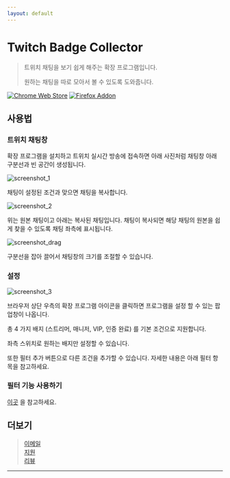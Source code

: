 ```yaml
---
layout: default
---
```


# Twitch Badge Collector

> 트위치 채팅을 보기 쉽게 해주는 확장 프로그램입니다.
> 
> 원하는 채팅을 따로 모아서 볼 수 있도록 도와줍니다.

[![Chrome Web Store](https://storage.googleapis.com/web-dev-uploads/image/WlD8wC6g8khYWPJUsQceQkhXSlv1/UV4C4ybeBTsZt43U4xis.png)](https://chrome.google.com/webstore/detail/twitch-badge-collector/gnkpenemgdhdckabddlbcjlhplmhlhoj)
[![Firefox Addon](https://ffp4g1ylyit3jdyti1hqcvtb-wpengine.netdna-ssl.com/addons/files/2015/11/get-the-addon.png)](https://addons.mozilla.org/ko/firefox/addon/twitch-badge-collector/)

## **사용법**

### 트위치 채팅창
확장 프로그램을 설치하고 트위치 실시간 방송에 접속하면 아래 사진처럼 채팅창 아래 구분선과 빈 공간이 생성됩니다.

![screenshot_1](../../../screenshot/ko/chat_room_example.png)

채팅이 설정된 조건과 맞으면 채팅을 복사합니다.

![screenshot_2](../../../screenshot/ko/chat_room_example_2.png)

위는 원본 채팅이고 아래는 복사된 채팅입니다.
채팅이 복사되면 해당 채팅의 원본을 쉽게 찾을 수 있도록 채팅 좌측에 표시됩니다.

![screenshot_drag](../../../screenshot/ko/drag.webp)

구분선을 잡아 끌어서 채팅창의 크기를 조절할 수 있습니다.

### 설정
![screenshot_3](../../../screenshot/ko/popup.png)

브라우저 상단 우측의 확장 프로그램 아이콘을 클릭하면 프로그램을 설정 할 수 있는 팝업창이 나옵니다.<br>

총 4 가지 배지 (스트리머, 매니저, VIP, 인증 완료) 를 기본 조건으로 지원합니다.

좌측 스위치로 원하는 배지만 설정할 수 있습니다.

또한 필터 추가 버튼으로 다른 조건을 추가할 수 있습니다. 자세한 내용은 아래 필터 항목을 참고하세요.

### 필터 기능 사용하기
[이곳](https://tbc.bluewarn.dev/doc/filter/ko/filter_manual.html) 을 참고하세요.

## **더보기**

> [이메일](mailto:n5lp97@gmail.com)<br>
> [지원](https://chrome.google.com/webstore/detail/twitch-badge-collector/gnkpenemgdhdckabddlbcjlhplmhlhoj/support)<br>
> [리뷰](https://chrome.google.com/webstore/detail/twitch-badge-collector/gnkpenemgdhdckabddlbcjlhplmhlhoj/reviews)

***


